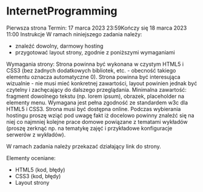 # InternetProgramming


Pierwsza strona
Termin: 17 marca 2023 23:59Kończy się 18 marca 2023 11:00
Instrukcje
W ramach niniejszego zadania należy:
 - znaleźć dowolny, darmowy hosting
 - przygotować layout strony, zgodnie z poniższymi wymaganiami

Wymagania strony:
Strona powinna być wykonana w czystym HTML5 i CSS3 (bez żadnych dodatkowych bibliotek, etc. - obecność takiego elementu oznacza automatyczne 0).
Strona powinna być interesująca wizualnie - nie musi mieć konkretnej zawartości, layout powinien jednak być czytelny i zachęcający do dalszego przeglądania. Minimalna zawartość: fragment dowolnego tekstu (np. lorem ipsum), obrazek, placeholder na elementy menu.
Wymagana jest pełna zgodność ze standardem w3c dla HTML5 i CSS3.
Strona musi być dostępna online. Podczas wybierania hostingu proszę wziąć pod uwagę fakt iż docelowo powinny znaleźć się na niej co najmniej kolejne prace domowe powiązane z tematami wykładów (proszę zerknąć np. na tematykę zajęć i przykładowe konfiguracje serwerów z wykładów).

W ramach zadania należy przekazać działający link do strony.

Elementy oceniane:
 - HTML5 (kod, błędy)
 - CSS3 (kod, błędy)
 - Layout strony
